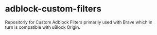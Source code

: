 # adblock-custom-filters

Repositoriy for Custom Adblock Filters primarily used with Brave which in turn is compatible with uBlock Origin.
